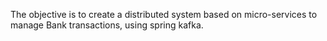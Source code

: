 The objective is to create a distributed system based on micro-services to manage Bank transactions, using spring kafka.
